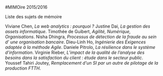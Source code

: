 #MIMOire 2015/2016

Liste des sujets de mémoire

Viviane Chen, *La web analytics : pourquoi ?*
Justine Dai, *La gestion des assets informatique*.
Timothée de Guibert, *Agilité, Numérique, Organisations*.
Nisha Dhingra, *Processus de détection de la fraude au sein d' une organisation bancaire*.
Dieu-Linh Ho, *Ingénierie des Exigences adaptée à la méthode Agile*.
Daniele Pitrolo, *La résilience dans le système d'information*.
Virginie Rieber, *L’impact de la qualité de l’analyse des besoins dans la satisfaction du client : étude dans le secteur public*.
Youssef Tahiri Joutey, *Remplacement d'un SI par un autre de pilotage de la production FTTH*.
